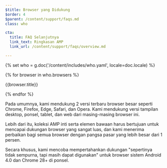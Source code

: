 ```yaml
---
$title: Browser yang Didukung
$order: 4
$parent: /content/support/faqs.md
class: who

cta:
  title: FAQ Selanjutnya
  link_text: Ringkasan AMP
  link_url: /content/support/faqs/overview.md

---
```

{% set who = g.doc('/content/includes/who.yaml', locale=doc.locale) %}

<div class="browser-container">
{% for browser in who.browsers %}
  <div class="browser">
    <amp-img width="75"
        height="75"
        layout="responsive"
        src="{{browser.img}}"></amp-img>
    <p class="browser-title">{{browser.title}}</p>
  </div>
{% endfor %}
</div>

Pada umumnya, kami mendukung 2 versi terbaru browser besar seperti Chrome, Firefox, Edge, Safari, dan Opera. Kami mendukung versi tampilan desktop, ponsel, tablet, dan web dari masing-masing browser ini.

Lebih dari itu, koleksi AMP inti serta elemen bawaan harus bertujuan untuk mencapai dukungan browser yang sangat luas, dan kami menerima perbaikan bagi semua browser dengan pangsa pasar yang lebih besar dari 1 persen.

Secara khusus, kami mencoba mempertahankan dukungan "sepertinya tidak sempurna, tapi masih dapat digunakan" untuk browser sistem Android 4.0 dan Chrome 28+ di ponsel.
